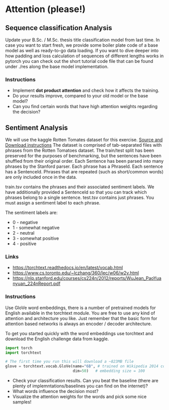 # Attention (please!)
## Sequence classification Analysis

Update your B.Sc. / M.Sc. thesis title classification model from last time.
In case you want to start fresh, we provide some boiler plate code of a base model as well
as ready-to-go data loading. 
If you want to dive deeper into how padding and loss calculation of sequences of different lengths works in pytorch
you can check out the short tutorial code file that can be found under ./res  along the base model implementation.

### Instructions
* Implement **dot product attention** and check how it affects the training.
* Do your results improve, compared to your old model or the base model?
* Can you find certain words that have high attention weights regarding the decision?

## Sentiment Analysis
We will use the kaggle Rotten Tomates dataset for this exercise.
[Source and Download instructions](https://www.kaggle.com/c/sentiment-analysis-on-movie-reviews/data)
The dataset is comprised of tab-separated files with phrases from the Rotten Tomatoes dataset. The train/test split has been preserved for the purposes of benchmarking, but the sentences have been shuffled from their original order. Each Sentence has been parsed into many phrases by the Stanford parser. Each phrase has a PhraseId. Each sentence has a SentenceId. Phrases that are repeated (such as short/common words) are only included once in the data.

train.tsv contains the phrases and their associated sentiment labels. We have additionally provided a SentenceId so that you can track which phrases belong to a single sentence.
test.tsv contains just phrases. You must assign a sentiment label to each phrase.

The sentiment labels are:

* 0 - negative
* 1 - somewhat negative
* 2 - neutral
* 3 - somewhat positive
* 4 - positive

### Links
* https://torchtext.readthedocs.io/en/latest/vocab.html
* https://www.cs.toronto.edu/~lczhang/360/lec/w06/w2v.html
* https://nlp.stanford.edu/courses/cs224n/2012/reports/WuJean_PaoYuanyuan_224nReport.pdf

### Instructions
Use GloVe word embeddings, there is a number of pretrained models for English
available in the torchtext module.
You are free to use any kind of attention and architecture you like.
Just remember that the basic form for attention based networks is always an
encoder / decoder architecture.

To get you started quickly with the word embeddings use torchtext and download
the English challenge data from kaggle.
```python
import torch
import torchtext

# The first time you run this will download a ~823MB file
glove = torchtext.vocab.GloVe(name="6B", # trained on Wikipedia 2014 corpus
                              dim=50)   # embedding size = 100
```
* Check your classification results. Can you beat the baseline (there are plenty of implemntations/baselines you can find on the internet)?
* What words influence the decision most?
* Visualize the attention weights for the words and pick some nice samples!

<!-- https://deeplearning.cs.cmu.edu/F20/document/homework/Homework_4_2.pdf -->
